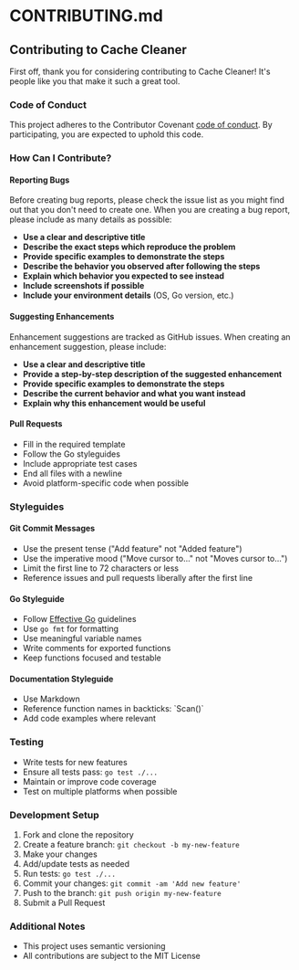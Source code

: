 
# CONTRIBUTING.md

## Contributing to Cache Cleaner

First off, thank you for considering contributing to Cache Cleaner! It's people like you that make it such a great tool.

### Code of Conduct

This project adheres to the Contributor Covenant [code of conduct](https://www.contributor-covenant.org/). By participating, you are expected to uphold this code.

### How Can I Contribute?

#### Reporting Bugs

Before creating bug reports, please check the issue list as you might find out that you don't need to create one. When you are creating a bug report, please include as many details as possible:

* **Use a clear and descriptive title**
* **Describe the exact steps which reproduce the problem**
* **Provide specific examples to demonstrate the steps**
* **Describe the behavior you observed after following the steps**
* **Explain which behavior you expected to see instead**
* **Include screenshots if possible**
* **Include your environment details** (OS, Go version, etc.)

#### Suggesting Enhancements

Enhancement suggestions are tracked as GitHub issues. When creating an enhancement suggestion, please include:

* **Use a clear and descriptive title**
* **Provide a step-by-step description of the suggested enhancement**
* **Provide specific examples to demonstrate the steps**
* **Describe the current behavior and what you want instead**
* **Explain why this enhancement would be useful**

#### Pull Requests

* Fill in the required template
* Follow the Go styleguides
* Include appropriate test cases
* End all files with a newline
* Avoid platform-specific code when possible

### Styleguides

#### Git Commit Messages

* Use the present tense ("Add feature" not "Added feature")
* Use the imperative mood ("Move cursor to..." not "Moves cursor to...")
* Limit the first line to 72 characters or less
* Reference issues and pull requests liberally after the first line

#### Go Styleguide

* Follow [Effective Go](https://golang.org/doc/effective_go) guidelines
* Use `go fmt` for formatting
* Use meaningful variable names
* Write comments for exported functions
* Keep functions focused and testable

#### Documentation Styleguide

* Use Markdown
* Reference function names in backticks: \`Scan()\`
* Add code examples where relevant

### Testing

* Write tests for new features
* Ensure all tests pass: `go test ./...`
* Maintain or improve code coverage
* Test on multiple platforms when possible

### Development Setup

1. Fork and clone the repository
2. Create a feature branch: `git checkout -b my-new-feature`
3. Make your changes
4. Add/update tests as needed
5. Run tests: `go test ./...`
6. Commit your changes: `git commit -am 'Add new feature'`
7. Push to the branch: `git push origin my-new-feature`
8. Submit a Pull Request

### Additional Notes

* This project uses semantic versioning
* All contributions are subject to the MIT License
